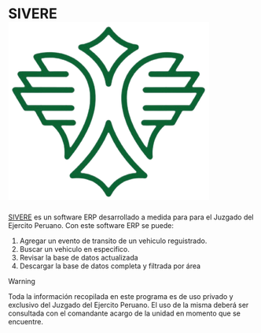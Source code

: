 # SIVERE![Logo SIVERE](https://raw.githubusercontent.com/Nestor20193767/Ejercito/main/PLA___2_-removebg-preview%20(1).png)
[SIVERE](https://sireve-ejercito-peru.streamlit.app/) es un software ERP desarrollado a medida para para el Juzgado del Ejercito Peruano. Con este software ERP se puede: 
  1. Agregar un evento de transito de un vehiculo reguistrado.
  2. Buscar un vehiculo en especifico.
  3. Revisar la base de datos actualizada
  4. Descargar la base de datos completa y filtrada por área

     
> [!WARNING]
> Toda la información recopilada en este programa es de uso privado y exclusivo del Juzgado del Ejercito Peruano. El uso de la misma deberá ser consultada con el comandante acargo de la unidad en momento que se encuentre. 

